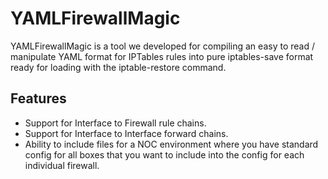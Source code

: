 # YAMLFirewallMagic

YAMLFirewallMagic is a tool we developed for compiling an easy to read / manipulate YAML format for IPTables rules into pure iptables-save format ready for loading with the iptable-restore command.

## Features

* Support for Interface to Firewall rule chains.
* Support for Interface to Interface forward chains.
* Ability to include files for a NOC environment where you have standard config for all boxes that you want to include into the config for each individual firewall.
